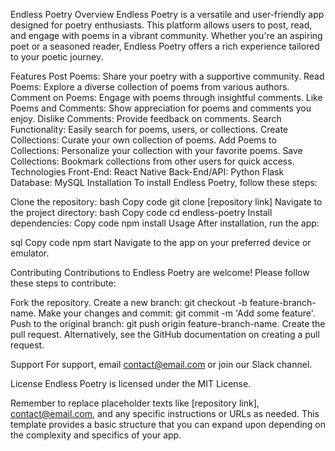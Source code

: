 Endless Poetry
Overview
Endless Poetry is a versatile and user-friendly app designed for poetry enthusiasts. This platform allows users to post, read, and engage with poems in a vibrant community. Whether you're an aspiring poet or a seasoned reader, Endless Poetry offers a rich experience tailored to your poetic journey.

Features
Post Poems: Share your poetry with a supportive community.
Read Poems: Explore a diverse collection of poems from various authors.
Comment on Poems: Engage with poems through insightful comments.
Like Poems and Comments: Show appreciation for poems and comments you enjoy.
Dislike Comments: Provide feedback on comments.
Search Functionality: Easily search for poems, users, or collections.
Create Collections: Curate your own collection of poems.
Add Poems to Collections: Personalize your collection with your favorite poems.
Save Collections: Bookmark collections from other users for quick access.
Technologies
Front-End: React Native
Back-End/API: Python Flask
Database: MySQL
Installation
To install Endless Poetry, follow these steps:

Clone the repository:
bash
Copy code
git clone [repository link]
Navigate to the project directory:
bash
Copy code
cd endless-poetry
Install dependencies:
Copy code
npm install
Usage
After installation, run the app:

sql
Copy code
npm start
Navigate to the app on your preferred device or emulator.

Contributing
Contributions to Endless Poetry are welcome! Please follow these steps to contribute:

Fork the repository.
Create a new branch: git checkout -b feature-branch-name.
Make your changes and commit: git commit -m 'Add some feature'.
Push to the original branch: git push origin feature-branch-name.
Create the pull request.
Alternatively, see the GitHub documentation on creating a pull request.

Support
For support, email contact@email.com or join our Slack channel.

License
Endless Poetry is licensed under the MIT License.

Remember to replace placeholder texts like [repository link], contact@email.com, and any specific instructions or URLs as needed. This template provides a basic structure that you can expand upon depending on the complexity and specifics of your app.
